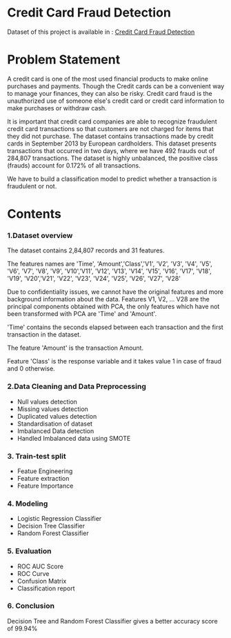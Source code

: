 # Credit Card Fraud Detection

Dataset of this project is available in :
[Credit Card Fraud Detection](https://www.kaggle.com/datasets/mlg-ulb/creditcardfraud)

# Problem Statement
A credit card is one of the most used financial products to make online purchases and payments. Though the Credit cards can be a convenient way to manage your finances, they can also be risky. Credit card fraud is the unauthorized use of someone else's credit card or credit card information to make purchases or withdraw cash.

It is important that credit card companies are able to recognize fraudulent credit card transactions so that customers are not charged for items that they did not purchase. The dataset contains transactions made by credit cards in September 2013 by European cardholders. This dataset presents transactions that occurred in two days, where we have 492 frauds out of 284,807 transactions. The dataset is highly unbalanced, the positive class (frauds) account for 0.172% of all transactions.

We have to build a classification model to predict whether a transaction is fraudulent or not.

# Contents

### 1.Dataset overview
The dataset contains 2,84,807 records and 31 features.

The features names are 'Time', 'Amount','Class','V1', 'V2', 'V3', 'V4', 'V5', 'V6', 'V7', 'V8', 'V9', 'V10','V11', 'V12', 'V13', 'V14', 'V15', 'V16', 'V17', 'V18', 'V19', 'V20','V21', 'V22', 'V23', 'V24', 'V25', 'V26', 'V27', 'V28'

Due to confidentiality issues, we cannot have the original features and more background information about the data. Features V1, V2, … V28 are the principal components obtained with PCA, the only features which have not been transformed with PCA are 'Time' and 'Amount'.

'Time' contains the seconds elapsed between each transaction and the first transaction in the dataset.

The feature 'Amount' is the transaction Amount.

Feature 'Class' is the response variable and it takes value 1 in case of fraud and 0 otherwise.

### 2.Data Cleaning and Data Preprocessing
* Null values detection
* Missing values detection
* Duplicated values detection
* Standardisation of dataset
* Imbalanced Data detection
* Handled Imbalanced data using SMOTE

### 3. Train-test split
* Featue Engineering
* Feature extraction
* Feature Importance


### 4. Modeling
* Logistic Regression Classifier
* Decision Tree Classifier
* Random Forest Classifier

### 5. Evaluation

* ROC AUC Score
* ROC Curve
* Confusion Matrix
* Classification report

### 6. Conclusion
Decision Tree and Random Forest Classifier gives a better accuracy score of 99.94%
      

      
      
